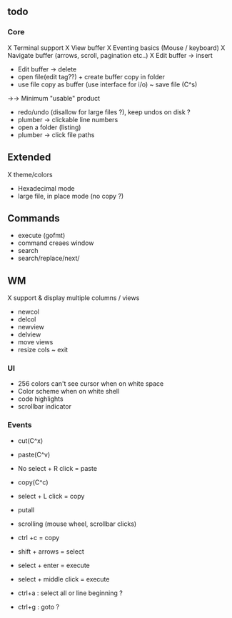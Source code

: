 ## todo

### Core
X Terminal support
X View buffer
X Eventing basics (Mouse / keyboard)
X Navigate buffer (arrows, scroll, pagination etc..)
X Edit buffer -> insert
- Edit buffer -> delete
- open file(edit tag??) + create buffer copy in folder
- use file copy as buffer (use interface for i/o)
~ save file (C^s)

->-> Minimum "usable" product

- redo/undo (disallow for large files ?), keep undos on disk ?
- plumber -> clickable line numbers
- open a folder (listing)
- plumber -> click file paths

## Extended
X theme/colors
- Hexadecimal mode
- large file, in place mode (no copy ?)

## Commands
- execute (gofmt)
- command creaes window
- search
- search/replace/next/

## WM
X support & display multiple columns / views
- newcol
- delcol
- newview
- delview
- move views
- resize cols
~ exit

### UI
- 256 colors can't see cursor when on white space
- Color scheme when on white shell
- code highlights
- scrollbar indicator

### Events
- cut(C^x)
- paste(C^v)
- No select + R click = paste
- copy(C^c)
- select + L click = copy
- putall
- scrolling (mouse wheel, scrollbar clicks)
- ctrl +c = copy
- shift + arrows = select
- select + enter = execute
- select + middle click = execute

- ctrl+a : select all or line beginning ?
- ctrl+g : goto ?



